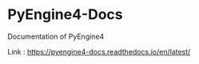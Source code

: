 # PyEngine4-Docs

Documentation of PyEngine4

Link : <https://pyengine4-docs.readthedocs.io/en/latest/>
